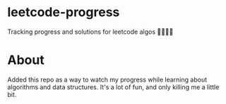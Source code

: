 # leetcode-progress
Tracking progress and solutions for leetcode algos 🏄‍♂️🏄‍♂️

# About
Added this repo as a way to watch my progress while learning about algorithms and data structures. It's a lot of fun, and only killing me a little bit.
